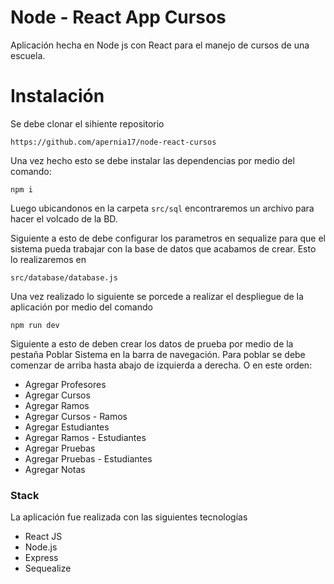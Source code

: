 # Node - React App Cursos

Aplicación hecha en Node js con React para el manejo de cursos de una escuela.

# Instalación

Se debe clonar el sihiente repositorio
```
https://github.com/apernia17/node-react-cursos
````

Una vez hecho esto se debe instalar las dependencias por medio del comando:
```
npm i 
```

Luego ubicandonos en la carpeta ```src/sql``` encontraremos un archivo para hacer el volcado de la BD.

Siguiente a esto de debe configurar los parametros en sequalize para que el sistema pueda trabajar con la base de datos que acabamos de crear. Esto lo realizaremos en 
```
src/database/database.js
```

Una vez realizado lo siguiente se porcede a realizar el despliegue de la aplicación por medio del comando

```
npm run dev
```

Siguiente a esto de deben crear los datos de prueba por medio de la pestaña Poblar Sistema en la barra de navegación. Para poblar se debe comenzar de arriba hasta abajo de izquierda a derecha. O en este orden:

* Agregar Profesores
* Agregar Cursos
* Agregar Ramos
* Agregar Cursos - Ramos
* Agregar Estudiantes
* Agregar Ramos - Estudiantes
* Agregar Pruebas
* Agregar Pruebas - Estudiantes
* Agregar Notas

### Stack

La aplicación fue realizada con las siguientes tecnologías

* React JS
* Node.js 
* Express 
* Sequealize